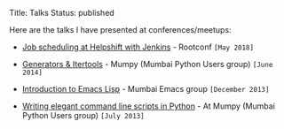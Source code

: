 Title: Talks
Status: published

Here are the talks I have presented at conferences/meetups:

* [Job scheduling at Helpshift with
  Jenkins](https://www.youtube.com/watch?v=Gk0GLQFe4po&t=173s) -
  Rootconf `[May 2018]`

* [Generators &
  Itertools](http://naiquevin.github.io/talks/generators-itertools) -
  Mumpy (Mumbai Python Users group) `[June 2014]`

* [Introduction to Emacs
  Lisp](http://naiquevin.github.io/talks/elisp-intro) - Mumbai Emacs
  group `[December 2013]`

* [Writing elegant command line scripts in
  Python](https://speakerdeck.com/naiquevin/writing-elegant-command-line-scripts-in-python) -
  At Mumpy (Mumbai Python Users group) `[July 2013]`


